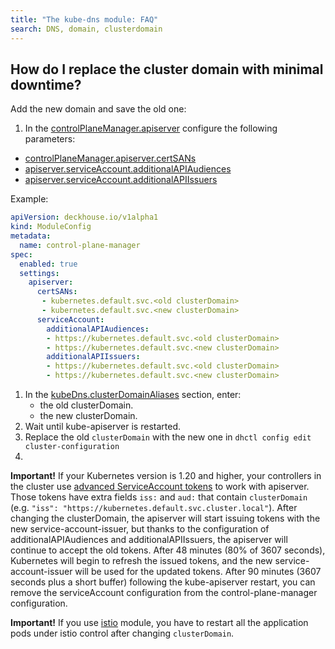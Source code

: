 ```yaml
---
title: "The kube-dns module: FAQ"
search: DNS, domain, clusterdomain
---
```


## How do I replace the cluster domain with minimal downtime?

Add the new domain and save the old one:

1. In the [controlPlaneManager.apiserver](../040-control-plane-manager/configuration.html) configure the following parameters:

- [controlPlaneManager.apiserver.certSANs](../040-control-plane-manager/configuration.html#parameters-apiserver-certsans)
- [apiserver.serviceAccount.additionalAPIAudiences](../040-control-plane-manager/configuration.html#parameters-apiserver-serviceaccount-additionalapiaudiences)
- [apiserver.serviceAccount.additionalAPIIssuers](../040-control-plane-manager/configuration.html#parameters-apiserver-serviceaccount-additionalapiissuers)

Example:

```yaml
apiVersion: deckhouse.io/v1alpha1
kind: ModuleConfig
metadata:
  name: control-plane-manager
spec:
  enabled: true
  settings:
    apiserver:
      certSANs:
       - kubernetes.default.svc.<old clusterDomain>
       - kubernetes.default.svc.<new clusterDomain>
      serviceAccount:
        additionalAPIAudiences:
        - https://kubernetes.default.svc.<old clusterDomain>
        - https://kubernetes.default.svc.<new clusterDomain>
        additionalAPIIssuers:
        - https://kubernetes.default.svc.<old clusterDomain>
        - https://kubernetes.default.svc.<new clusterDomain>
```

1. In the [kubeDns.clusterDomainAliases](configuration.html#parameters) section, enter:
    - the old clusterDomain.
    - the new clusterDomain.
1. Wait until kube-apiserver is restarted.
1. Replace the old `clusterDomain` with the new one in `dhctl config edit cluster-configuration`
1.

**Important!** If your Kubernetes version is 1.20 and higher, your controllers in the cluster use [advanced ServiceAccount tokens](https://kubernetes.io/docs/tasks/configure-pod-container/configure-service-account/#service-account-token-volume-projection) to work with apiserver. Those tokens have extra fields `iss:` and `aud:` that contain `clusterDomain` (e.g. `"iss": "https://kubernetes.default.svc.cluster.local"`). After changing the clusterDomain, the apiserver will start issuing tokens with the new service-account-issuer, but thanks to the configuration of additionalAPIAudiences and additionalAPIIssuers, the apiserver will continue to accept the old tokens.
After 48 minutes (80% of 3607 seconds), Kubernetes will begin to refresh the issued tokens, and the new service-account-issuer will be used for the updated tokens. After 90 minutes (3607 seconds plus a short buffer) following the kube-apiserver restart, you can remove the serviceAccount configuration from the control-plane-manager configuration.

**Important!** If you use [istio](../../modules/110-istio/) module, you have to restart all the application pods under istio control after changing `clusterDomain`.
